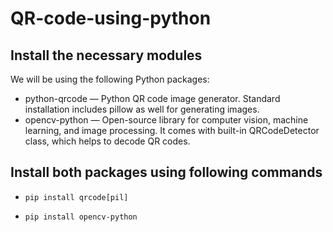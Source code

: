 # QR-code-using-python

## Install the necessary modules


We will be using the following Python packages:

* python-qrcode — Python QR code image generator. Standard installation includes pillow as well for generating images.
* opencv-python — Open-source library for computer vision, machine learning, and image processing. It comes with built-in QRCodeDetector class, which helps to decode QR codes.


## Install both packages using following commands


* `pip install qrcode[pil]`


* `pip install opencv-python`
